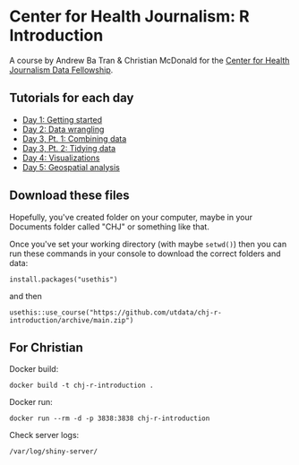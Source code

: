 # Center for Health Journalism: R Introduction

A course by Andrew Ba Tran & Christian McDonald for the [Center for Health Journalism Data Fellowship](https://centerforhealthjournalism.org/event/2020-data-fellowship-1).

## Tutorials for each day

- [Day 1: Getting started](https://utdata.shinyapps.io/chj-day1/)
- [Day 2: Data wrangling](https://utdata.shinyapps.io/chj-day2/)
- [Day 3, Pt. 1: Combining data](https://utdata.shinyapps.io/chj-day3/)
- [Day 3, Pt. 2: Tidying data](https://utdata.shinyapps.io/chj-day3-2/)
- [Day 4: Visualizations](https://utdata.shinyapps.io/chj-day4/)
- [Day 5: Geospatial analysis](https://github.com/utdata/chj-r-introduction/blob/main/chj-day5/chj-day5-1-geospatial.Rmd)

## Download these files

Hopefully, you've created folder on your computer, maybe in your Documents folder called "CHJ" or something like that.

Once you've set your working directory (with maybe `setwd()`) then you can run these commands in your console to download the correct folders and data:

`install.packages("usethis")`

and then

`usethis::use_course("https://github.com/utdata/chj-r-introduction/archive/main.zip")`

## For Christian

Docker build:

`docker build -t chj-r-introduction .`

Docker run:

`docker run --rm -d -p 3838:3838 chj-r-introduction`

Check server logs:

`/var/log/shiny-server/`

